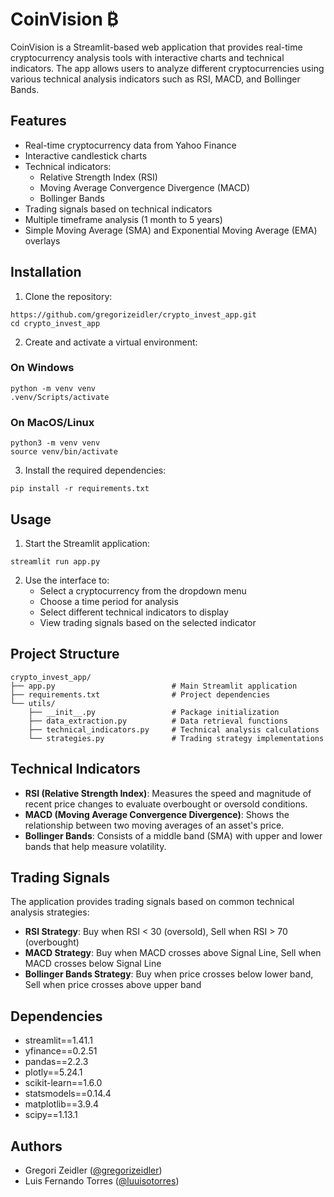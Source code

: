 # CoinVision ₿

CoinVision is a Streamlit-based web application that provides real-time cryptocurrency analysis tools with interactive charts and technical indicators. The app allows users to analyze different cryptocurrencies using various technical analysis indicators such as RSI, MACD, and Bollinger Bands.

## Features

- Real-time cryptocurrency data from Yahoo Finance
- Interactive candlestick charts
- Technical indicators:
  - Relative Strength Index (RSI)
  - Moving Average Convergence Divergence (MACD)
  - Bollinger Bands
- Trading signals based on technical indicators
- Multiple timeframe analysis (1 month to 5 years)
- Simple Moving Average (SMA) and Exponential Moving Average (EMA) overlays

## Installation

1. Clone the repository:

```
https://github.com/gregorizeidler/crypto_invest_app.git
cd crypto_invest_app
```

2. Create and activate a virtual environment:

### On Windows 
```
python -m venv venv
.venv/Scripts/activate
```

### On MacOS/Linux
```
python3 -m venv venv
source venv/bin/activate
```

3. Install the required dependencies:
```
pip install -r requirements.txt
```

## Usage

1. Start the Streamlit application:
```
streamlit run app.py
```

2. Use the interface to:
   - Select a cryptocurrency from the dropdown menu
   - Choose a time period for analysis
   - Select different technical indicators to display
   - View trading signals based on the selected indicator

## Project Structure
```
crypto_invest_app/
├── app.py                          # Main Streamlit application
├── requirements.txt                # Project dependencies
└── utils/
    ├── __init__.py                 # Package initialization
    ├── data_extraction.py          # Data retrieval functions
    ├── technical_indicators.py     # Technical analysis calculations
    └── strategies.py               # Trading strategy implementations
```

## Technical Indicators

- **RSI (Relative Strength Index)**: Measures the speed and magnitude of recent price changes to evaluate overbought or oversold conditions.
- **MACD (Moving Average Convergence Divergence)**: Shows the relationship between two moving averages of an asset's price.
- **Bollinger Bands**: Consists of a middle band (SMA) with upper and lower bands that help measure volatility.

## Trading Signals

The application provides trading signals based on common technical analysis strategies:

- **RSI Strategy**: Buy when RSI < 30 (oversold), Sell when RSI > 70 (overbought)
- **MACD Strategy**: Buy when MACD crosses above Signal Line, Sell when MACD crosses below Signal Line
- **Bollinger Bands Strategy**: Buy when price crosses below lower band, Sell when price crosses above upper band

## Dependencies

- streamlit==1.41.1
- yfinance==0.2.51
- pandas==2.2.3
- plotly==5.24.1
- scikit-learn==1.6.0
- statsmodels==0.14.4
- matplotlib==3.9.4
- scipy==1.13.1

## Authors 
- Gregori Zeidler (<a href="https://github.com/gregorizeidler">@gregorizeidler</a>)
- Luis Fernando Torres (<a href="https://github.com/luuisotorres">@luuisotorres</a>)
